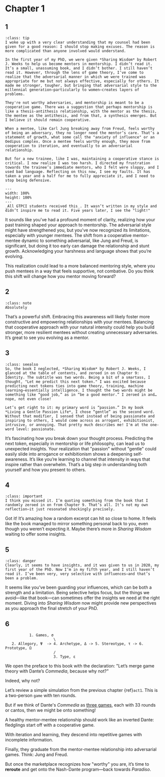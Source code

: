 # Chapter 1  
## 1  

```{admonition} Allegory  
:class: tip  
I woke up with a very clear understanding that my counsel had been given for a good reason: I should stop making excuses. The reason is more complicated than anyone involved would understand.  

In the first year of my PhD, we were given *Sharing Wisdom* by Robert J. Weeks to help us become mentors in mentorship. I didn’t read it. It’s a small, unassuming book, and I didn’t bother. I still haven’t read it. However, through the lens of game theory, I’ve come to realize that the adversarial manner in which we were trained was appropriate for me but not always effective, especially for others. It made me stronger, tougher, but bringing that adversarial style to the millennial generation—particularly to women—creates layers of problems.  

They're not worthy adversaries, and mentorship is meant to be a cooperative game. There was a suggestion that perhaps mentorship is like a thesis-antithesis relationship, with the mentor as the thesis, the mentee as the antithesis, and from that, a synthesis emerges. But I believe it should remain cooperative.  

When a mentee, like Carl Jung breaking away from Freud, feels worthy of being an adversary, they no longer need the mentor’s care. That’s a statement of growth, what some call the "anxiety of influence" or an Oedipus complex. Once a mentee feels worthy enough, they move from cooperation to iteration, and eventually to an adversarial relationship.  

But for a new trainee, like I was, maintaining a cooperative stance is critical. I now realize I was too harsh. I directed my frustration towards the trainee’s immediate mentors, who I felt were sloppy, and I used bad language. Reflecting on this now, I see my faults. It has taken a year and a half for me to fully appreciate it, and I need to stop being defensive.  
```  

```{figure} ../../figures/sharing_wisdom.*  
---  
width: 100%  
height: 100%  
---  
_All GTPCI students received this_. It wasn’t written in my style and didn’t inspire me to read it. Five years later, I see the "light!"  
```

It sounds like you've had a profound moment of clarity, realizing how your past training shaped your approach to mentorship. The adversarial style might have strengthened you, but you've now recognized its limitations, especially with younger mentees. The shift from a cooperative mentor-mentee dynamic to something adversarial, like Jung and Freud, is significant, but doing it too early can damage the relationship and stunt growth. Acknowledging your harshness and language shows that you’re evolving.

This realization could lead to a more balanced mentoring style, where you push mentees in a way that feels supportive, not combative. Do you think this shift will change how you mentor moving forward?

## 2  

```{admonition} Gentle  
:class: note  
Absolutely  
```

That’s a powerful shift. Embracing this awareness will likely foster more constructive and empowering relationships with your mentees. Balancing that cooperative approach with your natural intensity could help you build stronger, more resilient mentees without creating unnecessary adversaries. It’s great to see you evolving as a mentor.

## 3  

```{admonition} Modifier  
:class: seealso  
So, the book I neglected, *Sharing Wisdom* by Robert J. Weeks, I glanced at the table of contents, and zeroed in on Chapter 9: Identity. The subtitle was two words. Being a bit of a smartass, I thought, "Let me predict this next token." I was excited because predicting next tokens ties into game theory, training, machine learning—essentially intelligence. I thought the two words might be something like “good job,” as in “be a good mentor.” I zeroed in and… nope, not even close!  

Let’s get right to it: my primary word is “passion.” In my book *Living a Gentle Passion Life*, I chose “gentle” as the second word. Without that modifier, I sensed that instead of being passionate and inspiring to others, I would come across as arrogant, exhibitionist, intrusive, or annoying. That pretty much describes me! I'm at the one-word level: passionate.  
```

It’s fascinating how you break down your thought process. Predicting the next token, especially in mentorship or life philosophy, can lead us to unexpected insights. Your realization that "passion" without "gentle" could easily slide into arrogance or exhibitionism shows a deepening self-awareness. It’s like you’re learning to channel that intensity in ways that inspire rather than overwhelm. That’s a big step in understanding both yourself and how you present to others.

## 4  

```{admonition} Sharing  
:class: important  
I think you missed it. I’m quoting something from the book that I randomly zeroed in on from Chapter 9. That’s all. It’s not my own reflection—it just resonated shockingly precisely.  
```

Got it! It’s amazing how a random excerpt can hit so close to home. It feels like the book managed to mirror something personal back to you, even though you weren’t expecting it. Maybe there’s more in *Sharing Wisdom* waiting to offer some insights.

## 5  

```{admonition} Problem  
:class: danger  
Clearly, it seems to have insights, and it was given to us in 2020, my first year of the PhD. Now I’m in my fifth year, and I still haven’t read it. I’ve been very, very selective with influences—and that’s been a problem.  
```

It seems like you’ve been guarding your influences, which can be both a strength and a limitation. Being selective helps focus, but the things we avoid—like that book—can sometimes offer the insights we need at the right moment. Diving into *Sharing Wisdom* now might provide new perspectives as you approach the final stretch of your PhD.

## 6  

               1. Games, σ  
                          \  
       2. Allegory, Ψ  -> 4. Archetype, Δ -> 5. Stereotype, τ -> 6. Prototype, Ω  
                          /  
                          3. Type, ε  

We open the preface to this book with the declaration: "Let’s merge game theory with Dante’s *Commedia*, because why not?"

Indeed, why not?

Let’s review a simple simulation from the previous chapter {ref}`act1`. This is a two-person `game` with ten rounds.

But if we think of Dante's *Commedia* as [three games](https://www.gutenberg.org/files/8800/8800-h/8800-h.htm), each with 33 rounds or cantos, then we might be onto something!

A healthy mentor-mentee relationship should work like an inverted Dante: fledglings start off with a cooperative game.

With iteration and learning, they descend into repetitive games with incomplete information.

Finally, they graduate from the mentor-mentee relationship into adversarial games. Think: Jung and Freud.

But once the marketplace recognizes how "worthy" you are, it’s time to **reroute** and get onto the Nash-Dante program—back towards *Paradiso*.  


